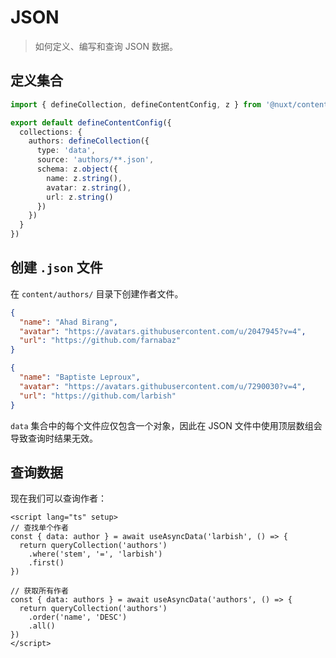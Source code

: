 # JSON

> 如何定义、编写和查询 JSON 数据。

## 定义集合

```ts [content.config.ts]
import { defineCollection, defineContentConfig, z } from '@nuxt/content'

export default defineContentConfig({
  collections: {
    authors: defineCollection({
      type: 'data',
      source: 'authors/**.json',
      schema: z.object({
        name: z.string(),
        avatar: z.string(),
        url: z.string()
      })
    })
  }
})
```

## 创建 `.json` 文件

在 `content/authors/` 目录下创建作者文件。

<code-group>

```json [farnabaz.json]
{
  "name": "Ahad Birang",
  "avatar": "https://avatars.githubusercontent.com/u/2047945?v=4",
  "url": "https://github.com/farnabaz"
}
```

```json [larbish.json]
{
  "name": "Baptiste Leproux",
  "avatar": "https://avatars.githubusercontent.com/u/7290030?v=4",
  "url": "https://github.com/larbish"
}
```

</code-group>

<warning>

`data` 集合中的每个文件应仅包含一个对象，因此在 JSON 文件中使用顶层数组会导致查询时结果无效。

</warning>

## 查询数据

现在我们可以查询作者：

```vue
<script lang="ts" setup>
// 查找单个作者
const { data: author } = await useAsyncData('larbish', () => {
  return queryCollection('authors')
    .where('stem', '=', 'larbish')
    .first()
})

// 获取所有作者
const { data: authors } = await useAsyncData('authors', () => {
  return queryCollection('authors')
    .order('name', 'DESC')
    .all()
})
</script>
```
